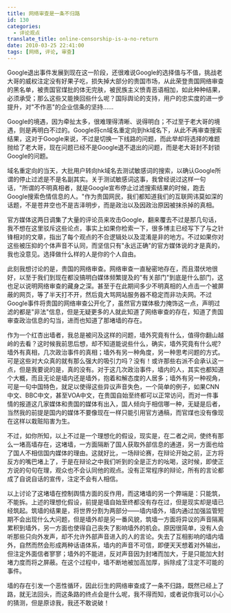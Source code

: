 ```yaml
---
title: 网络审查是一条不归路
id: 130
categories:
  - 评论观点
translate_title: online-censorship-is-a-no-return
date: 2010-03-25 22:41:00
tags: [网络, 评论, 审查]
---
```


Google退出事件发展到现在这一阶段，还很难说Google的选择值与不值，挑战老大哥的威权注定没有好果子吃，损失掉大部分的贵国市场，从此荣登贵国网络审查的黑名单，被贵国官煤批的体无完肤，被民族主义愤青恶语相加，如此种种结果，必须承受；那么这些又能换回些什么呢？国际舆论的支持，用户的忠实度的进一步提升，对"不作恶"的企业信条的坚持……

Google的境遇，因为牵扯太多，很难理得清晰、说得明白；不过至于老大哥的境遇，则是再明白不过的。Google将cn域名重定向到hk域名下，从此不再审查搜索结果，这对于Google来说，不过是切换一下线路的问题，而此举却将选择的难题抛给了老大哥，现在问题已经不是Google退不退出的问题，而是老大哥封不封锁Google的问题。

域名重定向的当天，大批用户转向hk域名去测试敏感词的搜索，以确认Google所谓的停止过滤是不是名副其实。关于测试敏感词这事，我曾经说过这样一句话，"所谓的不明真相者，就是Google宣布停止过滤搜索结果的时候，跑去Google搜索色情信息的人。"作为贵国网民，我们都知道我们的互联网讳莫如深的话题，不是苍井空也不是吉泽明步，而是政治以及因政治原因被抹杀掉的真相。

官方媒体这两日调集了大量的评论员来攻击Google，翻来覆去不过是那几句话，我不想在这里驳斥这些论点，事实上如果你检索一下，很多博主已经写下了与之针锋相对的文章，指出了每个观点的不合逻辑处以及混淆是非的地方。不过如果你对这些被压抑的个体声音不认同，而坚信只有"永远正确"的官方媒体说的才是真的，我也没意见。选择做什么样的人是你的个人自由。

此刻我想讨论的是，贵国的网络审查。网络审查一直秘密地存在，而且潜伏地很好，以至于我们到现在都没搞明白媒体频繁提及的"有关部门"到底是什么部门，这也足以说明网络审查的藏身之深。甚至于在此期间多少不明真相的人点击一个被屏蔽的网页，等了半天打不开，然后竟大骂网站服务器不稳定而非功夫网。不过Google事件将贵国的网络审查公开化了，虽然官方媒体极力掩饰这一点，声明过滤的都是"非法"信息，但是无疑更多的人就此知道了网络审查的存在，知道了贵国审查政治信息的勾当，进而也知道了那堵墙的存在。

作为一个红杏出墙者，我总是被问及这样的问题，墙外究竟有什么，值得你翻山越岭的去看？这时候我前思后想，却不知道能说些什么，确实，墙外究竟有什么呢?墙外有真相，几次政治事件的真相；墙外有另一种角度，另一种思考问题的方式。可是这些对大众真的就有那么强大的吸引力吗？没有！或许那些右派不会承认这一点，但是我要说的是，真的没有。对于这几次政治事件，墙内的人，其实也都知道个大概，而且无论是墙内还是墙外，抱着和解态度的人居多；墙外有另一种视角，可是一句中国特色，就足以使得这些异议声音失色，一个简单的例子，如果CNN中文、BBC中文，甚至VOA中文，在贵国自始至终都可以正常访问，而对一件事情的报道这几家媒体和贵国的媒体有出入，国人倾向于相信哪一种，无疑是后者，当然我的前提是国内的媒体不要像现在一样只能引用官方通稿，而官煤也没有像现在这样以栽赃陷害为生。

不过，如你所知，以上不过是一个理想化的假设，现实是，在二者之间，使终有那么一堵高墙存在，这堵墙，一方面隔断了国人获取外部信息的通道，另一方面也给了国人不相信国内媒体的理由。这就好比，一场辩论赛，在辩论开始之前，正方将反方的嘴巴堵上了，于是在辩论之中我们听到的全是正方的吆喝，这时候，即使正方说的句句在理，观众也不会认同他的观点。没有正常程序的辩论，所有的言论都成了自说自话的宣传，注定不会有人相信。

以上讨论了这堵墙在控制舆情方面的反作用，而这堵墙的另一个弊端是：只能筑，不能拆。上述的理想化假设，前提是墙自始至终都没有存在过，但是现实却是墙已经筑起。筑墙的结果是，将世界分割为两部分——墙内墙外，墙内通过加强监管短期不会出现什么大问题，但是墙外却是另一番风貌，筑墙一方面将异议的声音隔离累积到墙外，另一方面也使得自己丧失了影响墙外的机会。原因很简单，没有人会听那些只向外发声，却不允许外部声音进入的人的言论。失去了互相影响的墙内墙外，自然而然会形成两种话语体系，墙内的声音不可信，即便天天想着对外输出，但注定外面信者寥寥；墙外的不能进，反对声音因为封堵而加大，于是只能加大封堵力度而将之屏蔽。在这个过程中，墙不断地被加高加厚，拆除成了注定不可能的事件。

墙的存在引发一个恶性循环，因此衍生的网络审查成了一条不归路，既然已经上了路，就无法回头，而这条路的终点会是什么呢，我不得而知，或者说你我可以小心的猜测，但是原谅我，我还不敢说破！